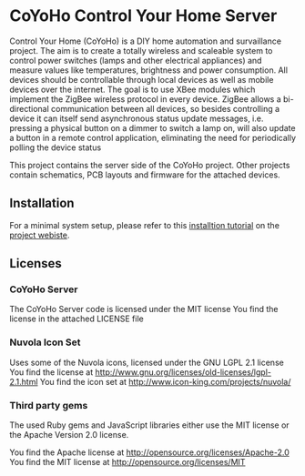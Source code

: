 CoYoHo Control Your Home Server
===============================

Control Your Home (CoYoHo) is a DIY home automation and survaillance project. The aim is to create a totally
wireless and scaleable system to control power switches (lamps and other electrical appliances) and measure values
like temperatures, brightness and power consumption. All devices should be controllable through local devices as
well as mobile devices over the internet. The goal is to use XBee modules which implement the ZigBee wireless
protocol in every device. ZigBee allows a bi-directional communication between all devices, so besides controlling
a device it can itself send asynchronous status update messages, i.e. pressing a physical button on a dimmer to
switch a lamp on, will also update a button in a remote control application, eliminating the need for periodically
polling the device status

This project contains the server side of the CoYoHo project. Other projects contain schematics, PCB layouts and
firmware for the attached devices.

Installation
------------

For a minimal system setup, please refer to this
[installtion tutorial](http://www.grappendorf.net/projects/coyoho/minimal-coyoho-setup-guide) on the
[project webiste](http://www.grappendorf.net/projects/coyoho).

Licenses
--------

### CoYoHo Server

The CoYoHo Server code is licensed under the MIT license
You find the license in the attached LICENSE file

### Nuvola Icon Set

Uses some of the Nuvola icons, licensed under the GNU LGPL 2.1 license
You find the license at http://www.gnu.org/licenses/old-licenses/lgpl-2.1.html
You find the icon set at http://www.icon-king.com/projects/nuvola/

### Third party gems

The used Ruby gems and JavaScript libraries either use the MIT license or the Apache Version 2.0 license.

You find the Apache license at http://opensource.org/licenses/Apache-2.0
You find the MIT license at http://opensource.org/licenses/MIT
